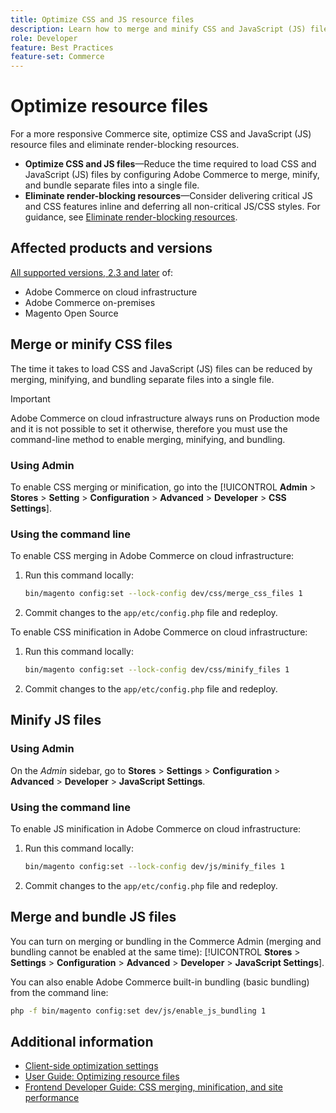 ```yaml
---
title: Optimize CSS and JS resource files
description: Learn how to merge and minify CSS and JavaScript (JS) files for Adobe Commerce projects from the Admin or from the command line.
role: Developer
feature: Best Practices
feature-set: Commerce
---
```

# Optimize resource files

For a more responsive Commerce site, optimize CSS and JavaScript (JS) resource files and eliminate render-blocking resources.

- **Optimize CSS and JS files**—Reduce the time required to load CSS and JavaScript (JS) files by configuring Adobe Commerce to merge, minify, and bundle separate files into a single file.
- **Eliminate render-blocking resources**—Consider delivering critical JS and CSS features inline and deferring all non-critical JS/CSS styles. For guidance, see [Eliminate render-blocking resources](https://web.dev/render-blocking-resources/).

## Affected products and versions

[All supported versions, 2.3 and later](../../../release/versions.md) of:

- Adobe Commerce on cloud infrastructure
- Adobe Commerce on-premises
- Magento Open Source

## Merge or minify CSS files

The time it takes to load CSS and JavaScript (JS) files can be reduced by merging, minifying, and bundling separate files into a single file.

>[!IMPORTANT] 
>
>Adobe Commerce on cloud infrastructure always runs on Production mode and it is not possible to set it otherwise, therefore you must use the command-line method to enable merging, minifying, and bundling.

### Using Admin

To enable CSS merging or minification, go into the [!UICONTROL **Admin** > **Stores** > **Setting** > **Configuration** > **Advanced** > **Developer** > **CSS Settings**].

### Using the command line

To enable CSS merging in Adobe Commerce on cloud infrastructure:

1. Run this command locally:

   ```bash
   bin/magento config:set --lock-config dev/css/merge_css_files 1
   ```

1. Commit changes to the `app/etc/config.php` file and redeploy.

To enable CSS minification in Adobe Commerce on cloud infrastructure:

1. Run this command locally:

   ```bash
   bin/magento config:set --lock-config dev/css/minify_files 1
   ```

1. Commit changes to the `app/etc/config.php` file and redeploy.

## Minify JS files

### Using Admin

On the *Admin* sidebar, go to **Stores** > **Settings** > **Configuration** > **Advanced** > **Developer** > **JavaScript Settings**.

### Using the command line

To enable JS minification in Adobe Commerce on cloud infrastructure:

1. Run this command locally:

   ```bash
   bin/magento config:set --lock-config dev/js/minify_files 1
   ```

1. Commit changes to the `app/etc/config.php` file and redeploy.

## Merge and bundle JS files

You can turn on merging or bundling in the Commerce Admin (merging and bundling cannot be enabled at the same time): [!UICONTROL **Stores** > **Settings** > **Configuration** > **Advanced** > **Developer** > **JavaScript Settings**].

You can also enable Adobe Commerce built-in bundling (basic bundling) from the command line:

   ```bash
   php -f bin/magento config:set dev/js/enable_js_bundling 1
   ```

## Additional information

- [Client-side optimization settings](../../../performance/configuration.md#client-side-optimization-settings)
- [User Guide: Optimizing resource files](https://docs.magento.com/user-guide/system/file-optimization.html)
- [Frontend Developer Guide: CSS merging, minification, and site performance](https://developer.adobe.com/commerce/frontend-core/guide/css/#css-merging-minification-and-performance)
